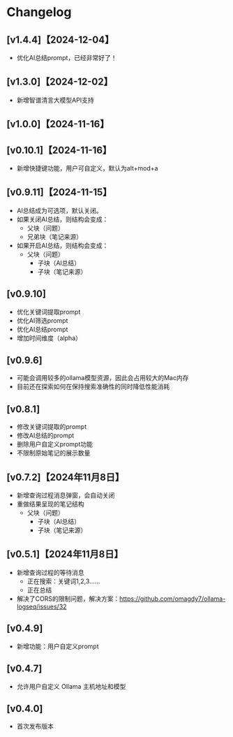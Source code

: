 # Changelog
## [v1.4.4]【2024-12-04】
- 优化AI总结prompt，已经非常好了！

## [v1.3.0]【2024-12-02】
- 新增智谱清言大模型API支持

## [v1.0.0]【2024-11-16】


## [v0.10.1]【2024-11-16】
- 新增快捷键功能，用户可自定义，默认为alt+mod+a

## [v0.9.11]【2024-11-15】
- AI总结成为可选项，默认关闭。
- 如果关闭AI总结，则结构会变成：
  - 父块（问题）
  - 兄弟块（笔记来源）
- 如果开启AI总结，则结构会变成：
  - 父块（问题）
    - 子块（AI总结）
    - 子块（笔记来源）

## [v0.9.10]
- 优化关键词提取prompt
- 优化AI筛选prompt
- 优化AI总结prompt
- 增加时间维度（alpha）

## [v0.9.6]
- 可能会调用较多的ollama模型资源，因此会占用较大的Mac内存
- 目前还在探索如何在保持搜索准确性的同时降低性能消耗

## [v0.8.1]
- 修改关键词提取的prompt
- 修改AI总结的prompt
- 删除用户自定义prompt功能
- 不限制原始笔记的展示数量

## [v0.7.2]【2024年11月8日】
- 新增查询过程消息弹窗，会自动关闭
- 重做结果呈现的笔记结构
  - 父块（问题）
    - 子块（AI总结）
    - 子块（笔记来源）

## [v0.5.1]【2024年11月8日】
- 新增查询过程的等待消息
  - 正在搜索：关键词1,2,3......
  - 正在总结
- 解决了CORS的限制问题，解决方案：https://github.com/omagdy7/ollama-logseq/issues/32

## [v0.4.9]
- 新增功能：用户自定义prompt

## [v0.4.7]
- 允许用户自定义 Ollama 主机地址和模型

## [v0.4.0]
- 首次发布版本
